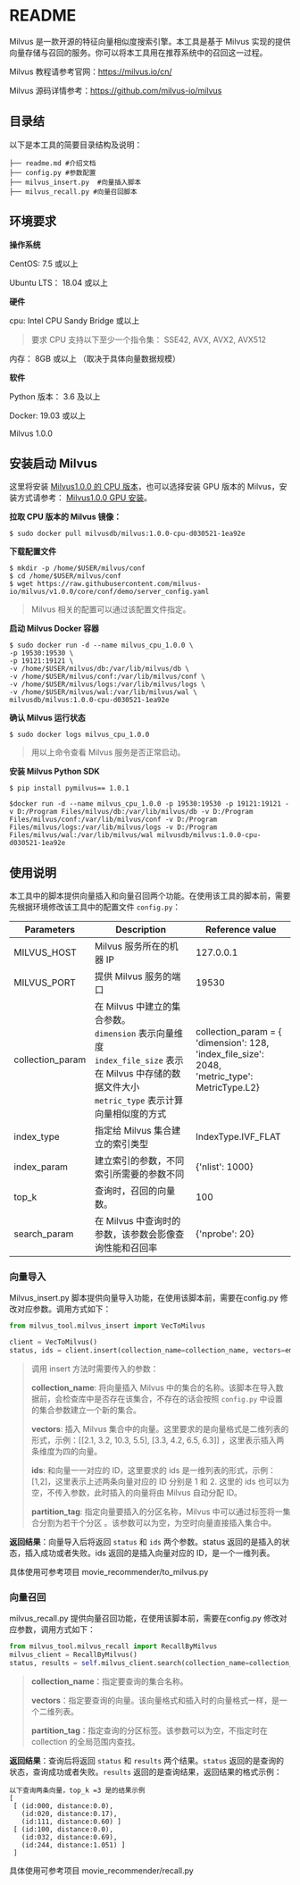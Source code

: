 # README

Milvus 是一款开源的特征向量相似度搜索引擎。本工具是基于 Milvus 实现的提供向量存储与召回的服务。你可以将本工具用在推荐系统中的召回这一过程。

Milvus 教程请参考官网：https://milvus.io/cn/

Milvus 源码详情参考：https://github.com/milvus-io/milvus

## 目录结

以下是本工具的简要目录结构及说明：

```
├── readme.md #介绍文档
├── config.py #参数配置
├── milvus_insert.py  #向量插入脚本
├── milvus_recall.py #向量召回脚本
```

## 环境要求

**操作系统**

CentOS: 7.5 或以上

Ubuntu LTS： 18.04 或以上

**硬件**

cpu: Intel CPU Sandy Bridge 或以上

> 要求 CPU 支持以下至少一个指令集： SSE42, AVX, AVX2, AVX512

内存： 8GB 或以上 （取决于具体向量数据规模）

**软件**

Python 版本： 3.6 及以上

Docker: 19.03 或以上

Milvus 1.0.0



## 安装启动 Milvus

这里将安装 [Milvus1.0.0 的 CPU 版本](https://milvus.io/cn/docs/v1.0.0/milvus_docker-cpu.md)，也可以选择安装 GPU 版本的 Milvus，安装方式请参考： [Milvus1.0.0 GPU 安装](https://milvus.io/cn/docs/v1.0.0/milvus_docker-gpu.md)。

**拉取 CPU 版本的 Milvus 镜像：**

```shell
$ sudo docker pull milvusdb/milvus:1.0.0-cpu-d030521-1ea92e
```

**下载配置文件**

```shell
$ mkdir -p /home/$USER/milvus/conf
$ cd /home/$USER/milvus/conf
$ wget https://raw.githubusercontent.com/milvus-io/milvus/v1.0.0/core/conf/demo/server_config.yaml
```

> Milvus 相关的配置可以通过该配置文件指定。

**启动 Milvus Docker 容器**

```shell
$ sudo docker run -d --name milvus_cpu_1.0.0 \
-p 19530:19530 \
-p 19121:19121 \
-v /home/$USER/milvus/db:/var/lib/milvus/db \
-v /home/$USER/milvus/conf:/var/lib/milvus/conf \
-v /home/$USER/milvus/logs:/var/lib/milvus/logs \
-v /home/$USER/milvus/wal:/var/lib/milvus/wal \
milvusdb/milvus:1.0.0-cpu-d030521-1ea92e
```

**确认 Milvus 运行状态**

```shell
$ sudo docker logs milvus_cpu_1.0.0
```

> 用以上命令查看 Milvus 服务是否正常启动。

**安装 Milvus Python SDK**

```shell
$ pip install pymilvus== 1.0.1
```

```
$docker run -d --name milvus_cpu_1.0.0 -p 19530:19530 -p 19121:19121 -v D:/Program Files/milvus/db:/var/lib/milvus/db -v D:/Program Files/milvus/conf:/var/lib/milvus/conf -v D:/Program Files/milvus/logs:/var/lib/milvus/logs -v D:/Program Files/milvus/wal:/var/lib/milvus/wal milvusdb/milvus:1.0.0-cpu-d030521-1ea92e
```



## 使用说明

本工具中的脚本提供向量插入和向量召回两个功能。在使用该工具的脚本前，需要先根据环境修改该工具中的配置文件 `config.py`：

| Parameters       | Description                                                  | Reference value                                              |
| ---------------- | ------------------------------------------------------------ | ------------------------------------------------------------ |
| MILVUS_HOST      | Milvus 服务所在的机器 IP                                     | 127.0.0.1                                                    |
| MILVUS_PORT      | 提供 Milvus 服务的端口                                       | 19530                                                        |
| collection_param | 在 Milvus 中建立的集合参数。<br />`dimension` 表示向量维度<br />`index_file_size` 表示在 Milvus 中存储的数据文件大小<br />`metric_type` 表示计算向量相似度的方式 | collection_param = {<br />      'dimension': 128,<br />      'index_file_size': 2048,<br />      'metric_type': MetricType.L2} |
| index_type       | 指定给 Milvus 集合建立的索引类型                             | IndexType.IVF_FLAT                                           |
| index_param      | 建立索引的参数，不同索引所需要的参数不同                     | {'nlist': 1000}                                              |
| top_k            | 查询时，召回的向量数。                                       | 100                                                          |
| search_param     | 在 Milvus 中查询时的参数，该参数会影像查询性能和召回率       | {'nprobe': 20}                                               |

### 向量导入

Milvus_insert.py 脚本提供向量导入功能，在使用该脚本前，需要在config.py 修改对应参数。调用方式如下：

```python
from milvus_tool.milvus_insert import VecToMilvus

client = VecToMilvus()
status, ids = client.insert(collection_name=collection_name, vectors=embeddings, ids=ids, partition_tag=partition_name)
```

> 调用 insert 方法时需要传入的参数：
>
> **collection_name**: 将向量插入 Milvus 中的集合的名称。该脚本在导入数据前，会检查库中是否存在该集合，不存在的话会按照 `config.py` 中设置的集合参数建立一个新的集合。
>
> **vectors**: 插入 Milvus 集合中的向量。这里要求的是向量格式是二维列表的形式，示例：[[2.1, 3.2, 10.3, 5.5], [3.3, 4.2, 6.5, 6.3]] ，这里表示插入两条维度为四的向量。
>
> **ids**: 和向量一一对应的 ID，这里要求的 ids 是一维列表的形式，示例：[1,2]，这里表示上述两条向量对应的 ID 分别是 1 和 2. 这里的 ids 也可以为空，不传入参数，此时插入的向量将由 Milvus 自动分配 ID。
>
> **partition_tag**: 指定向量要插入的分区名称，Milvus 中可以通过标签将一集合分割为若干个分区 。该参数可以为空，为空时向量直接插入集合中。

**返回结果**：向量导入后将返回 `status` 和 `ids` 两个参数。status 返回的是插入的状态，插入成功或者失败。ids 返回的是插入向量对应的 ID，是一个一维列表。

具体使用可参考项目 movie_recommender/to_milvus.py

### 向量召回

milvus_recall.py 提供向量召回功能，在使用该脚本前，需要在config.py 修改对应参数，调用方式如下：

```python
from milvus_tool.milvus_recall import RecallByMilvus
milvus_client = RecallByMilvus()
status, results = self.milvus_client.search(collection_name=collection_name, vectors = query_records, partition_name=partition_name)
```

> **collection_name**：指定要查询的集合名称。
>
> **vectors**：指定要查询的向量。该向量格式和插入时的向量格式一样，是一个二维列表。
>
> **partition_tag**：指定查询的分区标签。该参数可以为空，不指定时在 collection 的全局范围内查找。

**返回结果**：查询后将返回 `status` 和 `results` 两个结果。`status` 返回的是查询的状态，查询成功或者失败。`results` 返回的是查询结果，返回结果的格式示例：

```
以下查询两条向量，top_k =3 是的结果示例
[
 [ (id:000, distance:0.0),
   (id:020, distance:0.17),
   (id:111, distance:0.60) ]
 [ (id:100, distance:0.0),
   (id:032, distance:0.69),
   (id:244, distance:1.051) ]
 ]
```

具体使用可参考项目 movie_recommender/recall.py
